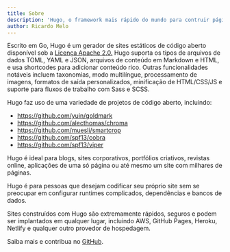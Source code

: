 ```yaml
---
title: Sobre
description: 'Hugo, o framework mais rápido do mundo para contruir páginas da web'
author: Ricardo Melo
---
```


Escrito em Go, Hugo é um gerador de sites estáticos de código aberto disponível sob a [Licença Apache 2.0.](https://github.com/gohugoio/hugo/blob/master/LICENSE) Hugo suporta os tipos de arquivos de dados TOML, YAML e JSON, arquivos de conteúdo em Markdown e HTML, e usa shortcodes para adicionar conteúdo rico. Outras funcionalidades notáveis incluem taxonomias, modo multilíngue, processamento de imagens, formatos de saída personalizados, minificação de HTML/CSS/JS e suporte para fluxos de trabalho com Sass e SCSS.

Hugo faz uso de uma variedade de projetos de código aberto, incluindo:

* https://github.com/yuin/goldmark
* https://github.com/alecthomas/chroma
* https://github.com/muesli/smartcrop
* https://github.com/spf13/cobra
* https://github.com/spf13/viper

Hugo é ideal para blogs, sites corporativos, portfólios criativos, revistas online, aplicações de uma só página ou até mesmo um site com milhares de páginas.

Hugo é para pessoas que desejam codificar seu próprio site sem se preocupar em configurar runtimes complicados, dependências e bancos de dados.

Sites construídos com Hugo são extremamente rápidos, seguros e podem ser implantados em qualquer lugar, incluindo AWS, GitHub Pages, Heroku, Netlify e qualquer outro provedor de hospedagem.

Saiba mais e contribua no [GitHub](https://github.com/gohugoio).
